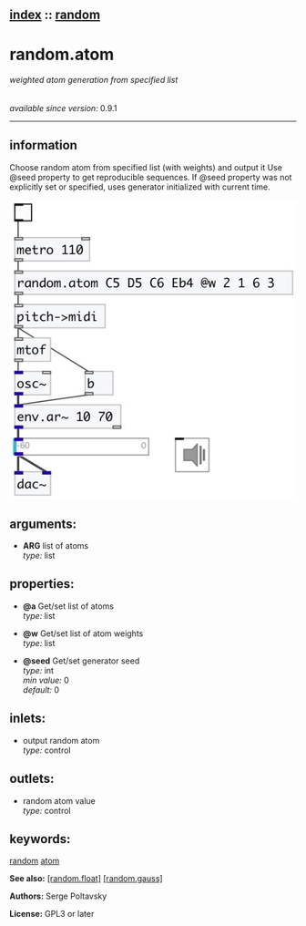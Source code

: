 [index](index.html) :: [random](category_random.html)
---

# random.atom

###### weighted atom generation from specified list

*available since version:* 0.9.1

---


## information
Choose random atom from specified list (with weights) and output it
Use @seed property to get reproducible sequences. If @seed property was not
            explicitly set or specified, uses generator initialized with current time.



[![example](../examples/img/random.atom.jpg)](../examples/pd/random.atom.pd)



## arguments:

* **ARG**
list of atoms<br>
_type:_ list<br>





## properties:

* **@a** 
Get/set list of atoms<br>
_type:_ list<br>

* **@w** 
Get/set list of atom weights<br>
_type:_ list<br>

* **@seed** 
Get/set generator seed<br>
_type:_ int<br>
_min value:_ 0<br>
_default:_ 0<br>



## inlets:

* output random atom<br>
_type:_ control



## outlets:

* random atom value<br>
_type:_ control



## keywords:

[random](keywords/random.html)
[atom](keywords/atom.html)



**See also:**
[\[random.float\]](random.float.html)
[\[random.gauss\]](random.gauss.html)




**Authors:** Serge Poltavsky




**License:** GPL3 or later





